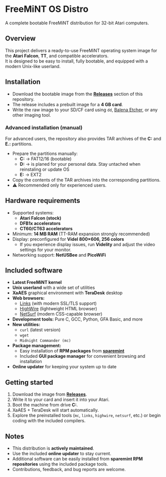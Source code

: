# FreeMiNT OS Distro
A complete bootable FreeMiNT distribution for 32-bit Atari computers.

## Overview
This project delivers a ready-to-use FreeMiNT operating system image for the **Atari Falcon**, **TT**, and compatible accelerators.  
It is designed to be easy to install, fully bootable, and equipped with a modern Unix-like userland.

## Installation
- Download the bootable image from the **[Releases](../../releases)** section of this repository.  
- The release includes a prebuilt image for a **4 GB card**.  
- Write the raw image to your SD/CF card using `dd`, [Balena Etcher](https://etcher.balena.io), or any other imaging tool.  

### Advanced installation (manual)
For advanced users, the repository also provides TAR archives of the **C:** and **E.:** partitions.  
- Prepare the partitions manually:  
  - **C:** → FAT12/16 (bootable)  
  - **D:** → is planed for your personal data. Stay untached when reinstaling or update OS  
  - **E:** → EXT2  
- Copy the contents of the TAR archives into the corresponding partitions.  
- ⚠️ Recommended only for experienced users.

## Hardware requirements
- Supported systems:  
  - **Atari Falcon (stock)**  
  - **DFB1x accelerators**  
  - **CT60/CT63 accelerators**  
- Minimum: **14 MB RAM** (TT-RAM expansion strongly recommended)  
- Display: preconfigured for **Videl 800×606, 256 colors**  
  - If you experience display issues, run **Videlity** and adjust the video settings for your monitor.  
- Networking support: **NetUSBee** and **PicoWiFi**

## Included software
- **Latest FreeMiNT kernel**  
- **Unix userland** with a wide set of utilities  
- **XaAES** graphical environment with **TeraDesk** desktop  
- **Web browsers:**  
  - [Links](http://links.twibright.com/) (with modern SSL/TLS support)  
  - [HighWire](http://highwire.atari-users.net/) (lightweight HTML browser)  
  - [NetSurf](https://www.netsurf-browser.org/) (modern CSS-capable browser)  
- **Development tools:** Pure C, GCC, Python, GFA Basic, and more  
- **New utilities:**  
  - `curl` (latest version)  
  - `wget`  
  - `Midnight Commander (mc)`  
- **Package management:**  
  - Easy installation of **RPM packages** from **[sparemint](https://freemint.github.io/sparemint/sparemint/download.html)**  
  - Included **GUI package manager** for convenient browsing and installation  
- **Online updater** for keeping your system up to date

## Getting started
1. Download the image from **[Releases](../../releases)**.  
2. Write it to your card and insert it into your Atari.  
3. Boot the machine from drive **C:**.  
4. XaAES + TeraDesk will start automatically.  
5. Explore the preinstalled tools (`mc`, `links`, `highwire`, `netsurf`, etc.) or begin coding with the included compilers.

## Notes
- This distribution is **actively maintained**.  
- Use the included **online updater** to stay current.  
- Additional software can be easily installed from **sparemint RPM repositories** using the included package tools.  
- Contributions, feedback, and bug reports are welcome.
